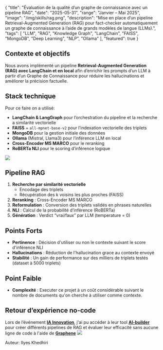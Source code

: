 {
  "title": "Évaluation de la qualité d’un graphe de connaissance avec un pipeline RAG",
  "date": "2025-05-31",
  "range": "Janvier – Mai 2025",
  "image": "/img/skills/rag.png",
  "description": "Mise en place d’un pipeline Retrieval-Augmented Generation (RAG) pour fact-checker automatiquement un graphe de connaissance à l’aide de grands modèles de langue (LLMs).",
  "tags": [
    "LLM",
    "RAG",
    "Knowledge Graph",
    "LangChain",
    "FAISS",
    "MongoDB",
    "Deep Learning",
    "NLP",
    "Ollama"
  ],
  "featured": true
}


## Contexte et objectifs

Nous avons implémenté un pipeline **Retrieval-Augmented Generation (RAG) avec LangChain et en local** afin d’enrichir les prompts d’un LLM à partir d’un Graphe de Connaissance pour réduire les hallucinations et améliorer la précision factuelle.  

## Stack technique
Pour ce faire on a utilisé:

- **LangChain & LangGraph** pour l’orchestration du pipeline et la recherche a similarité vectorielle
- **FAISS** + `all-mpnet-base-v2` pour l’indexation vectorielle des triplets  
- **MongoDB** pour la gestion initiale des données  
- **Ollama** (Mistral, Llama3) pour l’inférence LLM en local  
- **Cross-Encoder MS MARCO** pour le reranking  
- **RoBERTa NLI** pour le scoring d’inférence logique  


![](/img/skills/pipeline.png#floatright)

## Pipeline RAG

1. **Recherche par similarité vectorielle**  
   - Encodage des triplets  
   - Récupération des k voisins les plus proches (FAISS)  
2. **Reranking** : Cross-Encoder MS MARCO  
3. **Reformulation** : Conversion des triplets validés en phrases naturelles  
4. **NLI** : Calcul de la probabilité d’inférence (RoBERTa)  
5. **Génération** : Verdict “vrai/faux” par LLM (temperature = 0)  

## Points Forts

- **Pertinence** : Décision d'utiliser ou non le contexte suivant le score d'inférence NLI  
- **Hallucinations** : Réduction de l'hallucination grace au contexte envoyé  
- **Stabilité** : Un gain de performance sur des milliers de triplets testés (dataset à 5000 triplets)

## Point Faible
- **Complexité** : Executer ce projet à un coût considérable suivant le nombre de documents qu'on cherche à utiliser comme contexte.


## Retour d’expérience no-code

Lors de l’événement **[IA Innovation](https://www.ai4europe.eu/)**, j'ai pu accéder à leur tool **[AI-builder](https://aiexp.ai4europe.eu/)** pour créer différents pipelines de RAG et évaluer leur efficacité sans aucune ligne de code à l'aide de **[Graphene](https://projects.eclipse.org/projects/technology.graphene)**
![](/img/skills/rag_nocode.png#floatbottom)

Auteur: Ilyes Khedhiri